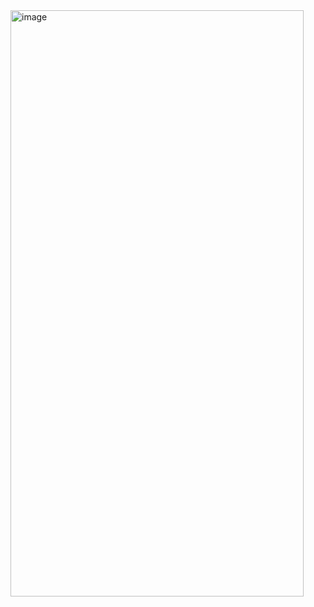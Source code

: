 <img width="469" height="938" alt="image" src="https://github.com/user-attachments/assets/2013a3d2-ae75-4b1e-91d8-a6010481488c" />
